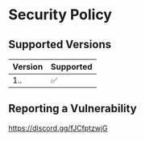 # Security Policy

## Supported Versions

| Version | Supported          |
| ------- | ------------------ |
| 1.*.*   | :white_check_mark: |

## Reporting a Vulnerability

https://discord.gg/fJCfptzwjG